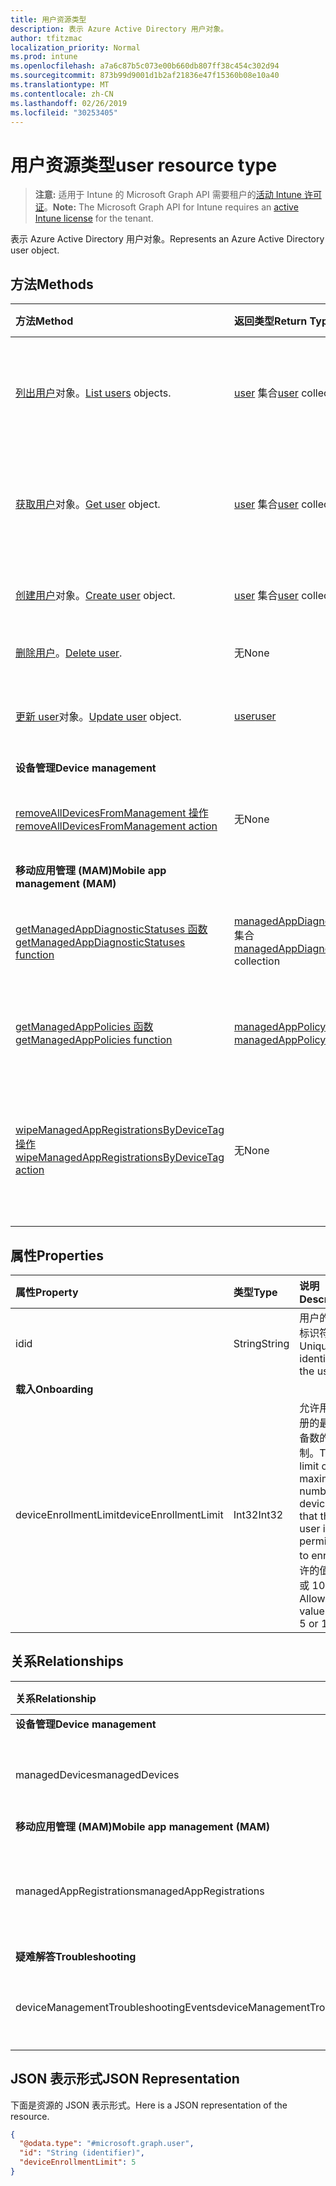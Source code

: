 ```yaml
---
title: 用户资源类型
description: 表示 Azure Active Directory 用户对象。
author: tfitzmac
localization_priority: Normal
ms.prod: intune
ms.openlocfilehash: a7a6c87b5c073e00b660db807ff38c454c302d94
ms.sourcegitcommit: 873b99d9001d1b2af21836e47f15360b08e10a40
ms.translationtype: MT
ms.contentlocale: zh-CN
ms.lasthandoff: 02/26/2019
ms.locfileid: "30253405"
---
```

# <a name="user-resource-type"></a><span data-ttu-id="44e03-103">用户资源类型</span><span class="sxs-lookup"><span data-stu-id="44e03-103">user resource type</span></span>

> <span data-ttu-id="44e03-104">**注意:** 适用于 Intune 的 Microsoft Graph API 需要租户的[活动 Intune 许可证](https://go.microsoft.com/fwlink/?linkid=839381)。</span><span class="sxs-lookup"><span data-stu-id="44e03-104">**Note:** The Microsoft Graph API for Intune requires an [active Intune license](https://go.microsoft.com/fwlink/?linkid=839381) for the tenant.</span></span>

<span data-ttu-id="44e03-105">表示 Azure Active Directory 用户对象。</span><span class="sxs-lookup"><span data-stu-id="44e03-105">Represents an Azure Active Directory user object.</span></span>

## <a name="methods"></a><span data-ttu-id="44e03-106">方法</span><span class="sxs-lookup"><span data-stu-id="44e03-106">Methods</span></span>
|<span data-ttu-id="44e03-107">方法</span><span class="sxs-lookup"><span data-stu-id="44e03-107">Method</span></span>|<span data-ttu-id="44e03-108">返回类型</span><span class="sxs-lookup"><span data-stu-id="44e03-108">Return Type</span></span>|<span data-ttu-id="44e03-109">说明</span><span class="sxs-lookup"><span data-stu-id="44e03-109">Description</span></span>|
|:---|:---|:---|
|<span data-ttu-id="44e03-110">[列出用户](../api/intune-shared-user-list.md)对象。</span><span class="sxs-lookup"><span data-stu-id="44e03-110">[List users](../api/intune-shared-user-list.md) objects.</span></span>|<span data-ttu-id="44e03-111">[user](../resources/intune-shared-user.md) 集合</span><span class="sxs-lookup"><span data-stu-id="44e03-111">[user](../resources/intune-shared-user.md) collection</span></span>|<span data-ttu-id="44e03-112">列出 [user](../resources/intune-shared-user.md) 对象的属性和关系。</span><span class="sxs-lookup"><span data-stu-id="44e03-112">List properties and relationships of the [user](../resources/intune-shared-user.md) objects.</span></span>|
|<span data-ttu-id="44e03-113">[获取用户](../api/intune-shared-user-get.md)对象。</span><span class="sxs-lookup"><span data-stu-id="44e03-113">[Get user](../api/intune-shared-user-get.md) object.</span></span>|<span data-ttu-id="44e03-114">[user](../resources/intune-shared-user.md) 集合</span><span class="sxs-lookup"><span data-stu-id="44e03-114">[user](../resources/intune-shared-user.md) collection</span></span>|<span data-ttu-id="44e03-115">读取 [user](../resources/intune-shared-user.md) 对象的属性和关系。</span><span class="sxs-lookup"><span data-stu-id="44e03-115">Read properties and relationships of the [user](../resources/intune-shared-user.md) object.</span></span>|
|<span data-ttu-id="44e03-116">[创建用户](../api/intune-shared-user-create.md)对象。</span><span class="sxs-lookup"><span data-stu-id="44e03-116">[Create user](../api/intune-shared-user-create.md) object.</span></span>|<span data-ttu-id="44e03-117">[user](../resources/intune-shared-user.md) 集合</span><span class="sxs-lookup"><span data-stu-id="44e03-117">[user](../resources/intune-shared-user.md) collection</span></span>|<span data-ttu-id="44e03-118">创建新的 [user](../resources/intune-shared-user.md) 对象。</span><span class="sxs-lookup"><span data-stu-id="44e03-118">Create a new [user](../resources/intune-shared-user.md) object.</span></span>|
|<span data-ttu-id="44e03-119">[删除用户](../api/intune-shared-user-delete.md)。</span><span class="sxs-lookup"><span data-stu-id="44e03-119">[Delete user](../api/intune-shared-user-delete.md).</span></span>|<span data-ttu-id="44e03-120">无</span><span class="sxs-lookup"><span data-stu-id="44e03-120">None</span></span>|<span data-ttu-id="44e03-121">删除 [user](../resources/intune-shared-user.md)。</span><span class="sxs-lookup"><span data-stu-id="44e03-121">Deletes a [user](../resources/intune-shared-user.md).</span></span>|
|<span data-ttu-id="44e03-122">[更新 user](../api/intune-shared-user-update.md)对象。</span><span class="sxs-lookup"><span data-stu-id="44e03-122">[Update user](../api/intune-shared-user-update.md) object.</span></span>|[<span data-ttu-id="44e03-123">user</span><span class="sxs-lookup"><span data-stu-id="44e03-123">user</span></span>](../resources/intune-shared-user.md)|<span data-ttu-id="44e03-124">更新 [user](../resources/intune-shared-user.md) 对象的属性。</span><span class="sxs-lookup"><span data-stu-id="44e03-124">Update the properties of a [user](../resources/intune-shared-user.md) object.</span></span>|
|<span data-ttu-id="44e03-125">**设备管理**</span><span class="sxs-lookup"><span data-stu-id="44e03-125">**Device management**</span></span>|
|[<span data-ttu-id="44e03-126">removeAllDevicesFromManagement 操作</span><span class="sxs-lookup"><span data-stu-id="44e03-126">removeAllDevicesFromManagement action</span></span>](../api/intune-shared-user-removealldevicesfrommanagement.md)|<span data-ttu-id="44e03-127">无</span><span class="sxs-lookup"><span data-stu-id="44e03-127">None</span></span>|<span data-ttu-id="44e03-128">停用该用户管理的所有设备</span><span class="sxs-lookup"><span data-stu-id="44e03-128">Retire all devices from management for this user</span></span>|
|<span data-ttu-id="44e03-129">**移动应用管理 (MAM)**</span><span class="sxs-lookup"><span data-stu-id="44e03-129">**Mobile app management (MAM)**</span></span>|
|[<span data-ttu-id="44e03-130">getManagedAppDiagnosticStatuses 函数</span><span class="sxs-lookup"><span data-stu-id="44e03-130">getManagedAppDiagnosticStatuses function</span></span>](../api/intune-shared-user-getmanagedappdiagnosticstatuses.md)|<span data-ttu-id="44e03-131">[managedAppDiagnosticStatus](../resources/intune-mam-managedappdiagnosticstatus.md) 集合</span><span class="sxs-lookup"><span data-stu-id="44e03-131">[managedAppDiagnosticStatus](../resources/intune-mam-managedappdiagnosticstatus.md) collection</span></span>|<span data-ttu-id="44e03-132">获取给定用户的诊断验证状态。</span><span class="sxs-lookup"><span data-stu-id="44e03-132">Gets diagnostics validation status for a given user.</span></span>|
|[<span data-ttu-id="44e03-133">getManagedAppPolicies 函数</span><span class="sxs-lookup"><span data-stu-id="44e03-133">getManagedAppPolicies function</span></span>](../api/intune-shared-user-getmanagedapppolicies.md)|<span data-ttu-id="44e03-134">[managedAppPolicy](../resources/intune-mam-managedapppolicy.md) 集合</span><span class="sxs-lookup"><span data-stu-id="44e03-134">[managedAppPolicy](../resources/intune-mam-managedapppolicy.md) collection</span></span>|<span data-ttu-id="44e03-135">获取给定用户的应用限制。</span><span class="sxs-lookup"><span data-stu-id="44e03-135">Gets app restrictions for a given user.</span></span>|
|[<span data-ttu-id="44e03-136">wipeManagedAppRegistrationsByDeviceTag 操作</span><span class="sxs-lookup"><span data-stu-id="44e03-136">wipeManagedAppRegistrationsByDeviceTag action</span></span>](../api/intune-shared-user-wipemanagedappregistrationsbydevicetag.md)|<span data-ttu-id="44e03-137">无</span><span class="sxs-lookup"><span data-stu-id="44e03-137">None</span></span>|<span data-ttu-id="44e03-138">对含有指定设备标记的应用注册发布擦除操作。</span><span class="sxs-lookup"><span data-stu-id="44e03-138">Issues a wipe operation on an app registration with specified device tag.</span></span>|

## <a name="properties"></a><span data-ttu-id="44e03-139">属性</span><span class="sxs-lookup"><span data-stu-id="44e03-139">Properties</span></span>
|<span data-ttu-id="44e03-140">属性</span><span class="sxs-lookup"><span data-stu-id="44e03-140">Property</span></span>|<span data-ttu-id="44e03-141">类型</span><span class="sxs-lookup"><span data-stu-id="44e03-141">Type</span></span>|<span data-ttu-id="44e03-142">说明</span><span class="sxs-lookup"><span data-stu-id="44e03-142">Description</span></span>|
|:---|:---|:---|
|<span data-ttu-id="44e03-143">id</span><span class="sxs-lookup"><span data-stu-id="44e03-143">id</span></span>|<span data-ttu-id="44e03-144">String</span><span class="sxs-lookup"><span data-stu-id="44e03-144">String</span></span>|<span data-ttu-id="44e03-145">用户的唯一标识符。</span><span class="sxs-lookup"><span data-stu-id="44e03-145">Unique identifier of the user.</span></span>|
|<span data-ttu-id="44e03-146">**载入**</span><span class="sxs-lookup"><span data-stu-id="44e03-146">**Onboarding**</span></span>|
|<span data-ttu-id="44e03-147">deviceEnrollmentLimit</span><span class="sxs-lookup"><span data-stu-id="44e03-147">deviceEnrollmentLimit</span></span>|<span data-ttu-id="44e03-148">Int32</span><span class="sxs-lookup"><span data-stu-id="44e03-148">Int32</span></span>|<span data-ttu-id="44e03-149">允许用户注册的最大设备数的限制。</span><span class="sxs-lookup"><span data-stu-id="44e03-149">The limit on the maximum number of devices that the user is permitted to enroll.</span></span> <span data-ttu-id="44e03-150">允许的值为 5 或 1000。</span><span class="sxs-lookup"><span data-stu-id="44e03-150">Allowed values are 5 or 1000.</span></span>|


## <a name="relationships"></a><span data-ttu-id="44e03-151">关系</span><span class="sxs-lookup"><span data-stu-id="44e03-151">Relationships</span></span>
|<span data-ttu-id="44e03-152">关系</span><span class="sxs-lookup"><span data-stu-id="44e03-152">Relationship</span></span>|<span data-ttu-id="44e03-153">类型</span><span class="sxs-lookup"><span data-stu-id="44e03-153">Type</span></span>|<span data-ttu-id="44e03-154">说明</span><span class="sxs-lookup"><span data-stu-id="44e03-154">Description</span></span>|
|:---|:---|:---|
|<span data-ttu-id="44e03-155">**设备管理**</span><span class="sxs-lookup"><span data-stu-id="44e03-155">**Device management**</span></span>|
|<span data-ttu-id="44e03-156">managedDevices</span><span class="sxs-lookup"><span data-stu-id="44e03-156">managedDevices</span></span>|<span data-ttu-id="44e03-157">[managedDevice](../resources/intune-devices-manageddevice.md) 集合</span><span class="sxs-lookup"><span data-stu-id="44e03-157">[managedDevice](../resources/intune-devices-manageddevice.md) collection</span></span>|<span data-ttu-id="44e03-158">与用户关联的管理设备。</span><span class="sxs-lookup"><span data-stu-id="44e03-158">The managed devices associated with the user.</span></span>|
|<span data-ttu-id="44e03-159">**移动应用管理 (MAM)**</span><span class="sxs-lookup"><span data-stu-id="44e03-159">**Mobile app management (MAM)**</span></span>|
|<span data-ttu-id="44e03-160">managedAppRegistrations</span><span class="sxs-lookup"><span data-stu-id="44e03-160">managedAppRegistrations</span></span>|<span data-ttu-id="44e03-161">[managedAppRegistration](../resources/intune-mam-managedappregistration.md) 集合</span><span class="sxs-lookup"><span data-stu-id="44e03-161">[managedAppRegistration](../resources/intune-mam-managedappregistration.md) collection</span></span>|<span data-ttu-id="44e03-162">属于用户的零个或多个托管的应用注册。</span><span class="sxs-lookup"><span data-stu-id="44e03-162">Zero or more managed app registrations that belong to the user.</span></span>|
|<span data-ttu-id="44e03-163">**疑难解答**</span><span class="sxs-lookup"><span data-stu-id="44e03-163">**Troubleshooting**</span></span>|
|<span data-ttu-id="44e03-164">deviceManagementTroubleshootingEvents</span><span class="sxs-lookup"><span data-stu-id="44e03-164">deviceManagementTroubleshootingEvents</span></span>|<span data-ttu-id="44e03-165">[deviceManagementTroubleshootingEvent](../resources/intune-troubleshooting-devicemanagementtroubleshootingevent.md) 集合</span><span class="sxs-lookup"><span data-stu-id="44e03-165">[deviceManagementTroubleshootingEvent](../resources/intune-troubleshooting-devicemanagementtroubleshootingevent.md) collection</span></span>|<span data-ttu-id="44e03-166">此用户的故障排除事件列表。</span><span class="sxs-lookup"><span data-stu-id="44e03-166">The list of troubleshooting events for this user.</span></span>|

## <a name="json-representation"></a><span data-ttu-id="44e03-167">JSON 表示形式</span><span class="sxs-lookup"><span data-stu-id="44e03-167">JSON Representation</span></span>
<span data-ttu-id="44e03-168">下面是资源的 JSON 表示形式。</span><span class="sxs-lookup"><span data-stu-id="44e03-168">Here is a JSON representation of the resource.</span></span>
<!-- {
  "blockType": "resource",
  "baseType": "microsoft.graph.directoryObject",
  "openType": true,
  "@odata.type": "microsoft.graph.user"
}
--> 
``` json
{
  "@odata.type": "#microsoft.graph.user",
  "id": "String (identifier)",
  "deviceEnrollmentLimit": 5
}
```

<!-- {
  "type": "#page.annotation",
  "suppressions": [
    "Warning: Resource microsoft.graph.user is defined in multiple files: /api-reference/v1.0/resources/intune_shared_user.md, /api-reference/v1.0/resources/user.md",
  ]
}-->
